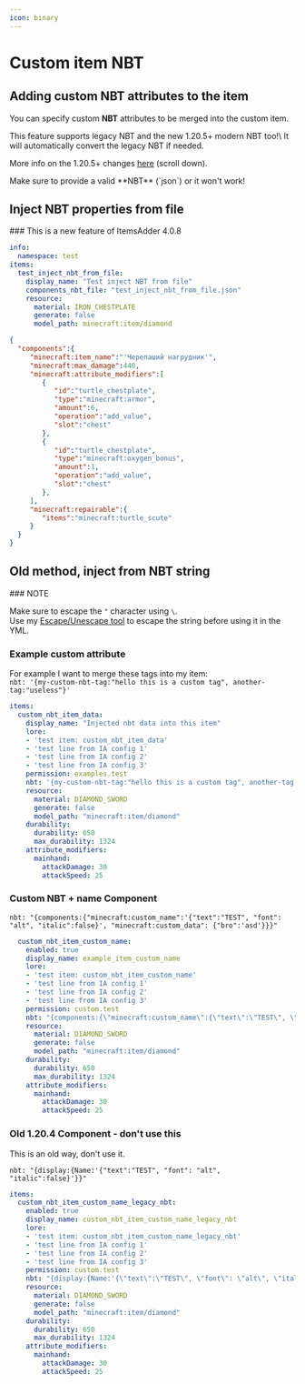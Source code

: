 ```yaml
---
icon: binary
---
```


# Custom item NBT

## Adding custom NBT attributes to the item

You can specify custom **NBT** attributes to be merged into the custom item.


<Note>
This feature supports legacy NBT and the new 1.20.5+ modern NBT too!\
It will automatically convert the legacy NBT if needed.

More info on the 1.20.5+ changes [here](https://www.minecraft.net/en-us/article/minecraft-java-edition-1-20-5) (scroll down).
</Note>



<Warning>
Make sure to provide a valid **NBT** (`json`) or it won't work!
</Warning>


## Inject NBT properties from file


<Warning>
### This is a new feature of ItemsAdder 4.0.8
</Warning>



```yaml my_item_file.yml lines icon="yaml"
info:
  namespace: test
items:
  test_inject_nbt_from_file:
    display_name: "Test inject NBT from file"
    components_nbt_file: "test_inject_nbt_from_file.json"
    resource:
      material: IRON_CHESTPLATE
      generate: false
      model_path: minecraft:item/diamond
```



```json test_inject_nbt_from_file.json lines icon="json"
{
  "components":{
     "minecraft:item_name":"'Черепаший нагрудник'",
     "minecraft:max_damage":440,
     "minecraft:attribute_modifiers":[
        {
           "id":"turtle_chestplate",
           "type":"minecraft:armor",
           "amount":6,
           "operation":"add_value",
           "slot":"chest"
        },
        {
           "id":"turtle_chestplate",
           "type":"minecraft:oxygen_bonus",
           "amount":1,
           "operation":"add_value",
           "slot":"chest"
        },
     ],
     "minecraft:repairable":{
        "items":"minecraft:turtle_scute"
     }
  }
}
```


## Old method, inject from NBT string


<Warning>
### NOTE

Make sure to escape the `"` character using `\`.\
Use my [Escape/Unescape tool](https://escape-mc-components.lonedev.workers.dev/) to escape the string before using it in the YML.
</Warning>


### Example custom attribute

For example I want to merge these tags into my item:\
`nbt: '{my-custom-nbt-tag:"hello this is a custom tag", another-tag:"useless"}'`

```yaml
items:
  custom_nbt_item_data:
    display_name: "Injected nbt data into this item"
    lore:
    - 'test item: custom_nbt_item_data'
    - 'test line from IA config 1'
    - 'test line from IA config 2'
    - 'test line from IA config 3'
    permission: examples.test
    nbt: '{my-custom-nbt-tag:"hello this is a custom tag", another-tag:"useless"}'
    resource:
      material: DIAMOND_SWORD
      generate: false
      model_path: "minecraft:item/diamond"
    durability:
      durability: 650
      max_durability: 1324
    attribute_modifiers:
      mainhand:
        attackDamage: 30
        attackSpeed: 25
```

### Custom NBT + name Component

`nbt: "{components:{"minecraft:custom_name":'{"text":"TEST", "font": "alt", "italic":false}', "minecraft:custom_data": {"bro":'asd'}}}"`

```yaml
  custom_nbt_item_custom_name:
    enabled: true
    display_name: example_item_custom_name
    lore:
    - 'test item: custom_nbt_item_custom_name'
    - 'test line from IA config 1'
    - 'test line from IA config 2'
    - 'test line from IA config 3'
    permission: custom.test
    nbt: "{components:{\"minecraft:custom_name\":{\"text\":\"TEST\", \"font\": \"alt\", \"italic\":false}, \"minecraft:custom_data\": {\"bro\":'asd'}}}"
    resource:
      material: DIAMOND_SWORD
      generate: false
      model_path: "minecraft:item/diamond"
    durability:
      durability: 650
      max_durability: 1324
    attribute_modifiers:
      mainhand:
        attackDamage: 30
        attackSpeed: 25
```

### Old 1.20.4 Component - don't use this


<Warning>
This is an old way, don't use it.
</Warning>


`nbt: "{display:{Name:'{"text":"TEST", "font": "alt", "italic":false}'}}"`

```yml
items:
  custom_nbt_item_custom_name_legacy_nbt:
    enabled: true
    display_name: custom_nbt_item_custom_name_legacy_nbt
    lore:
    - 'test item: custom_nbt_item_custom_name_legacy_nbt'
    - 'test line from IA config 1'
    - 'test line from IA config 2'
    - 'test line from IA config 3'
    permission: custom.test
    nbt: "{display:{Name:'{\"text\":\"TEST\", \"font\": \"alt\", \"italic\":false}'}}"
    resource:
      material: DIAMOND_SWORD
      generate: false
      model_path: "minecraft:item/diamond"
    durability:
      durability: 650
      max_durability: 1324
    attribute_modifiers:
      mainhand:
        attackDamage: 30
        attackSpeed: 25
```

